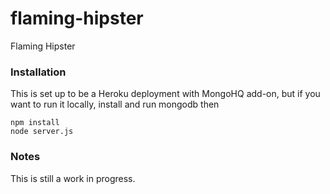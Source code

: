 flaming-hipster
===============

Flaming Hipster

### Installation

This is set up to be a Heroku deployment with MongoHQ add-on, but if you want to run it locally, install and run mongodb then

	npm install
	node server.js

### Notes
This is still a work in progress.
